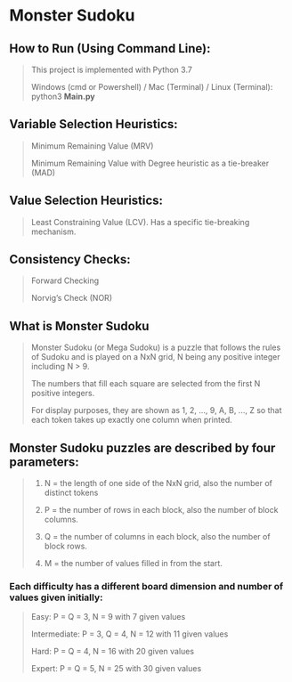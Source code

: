 # Monster Sudoku

## How to Run (Using Command Line):
> This project is implemented with Python 3.7</p>
> Windows (cmd or Powershell) / Mac (Terminal) / Linux (Terminal): python3 <strong>Main.py</strong>

## Variable Selection Heuristics:
> Minimum Remaining Value (MRV)</p>
> Minimum Remaining Value with Degree heuristic as a tie-breaker (MAD)

## Value Selection Heuristics:
> Least Constraining Value (LCV). Has a specific tie-breaking mechanism.
  
## Consistency Checks:
> Forward Checking</p>
> Norvig’s Check (NOR)</p>

## What is Monster Sudoku 
> Monster Sudoku (or Mega Sudoku) is a puzzle that follows the rules of Sudoku and is played on a NxN grid, N being any positive integer including N > 9.</p>
> The numbers that fill each square are selected from the first N positive integers.</p>
> For display purposes, they are shown as 1, 2, ..., 9, A, B, ..., Z so that each token takes up exactly one column when printed.</p>

## Monster Sudoku puzzles are described by <strong>four</strong> parameters:
> 1. N = the length of one side of the NxN grid, also the number of distinct tokens</p>
> 2. P = the number of rows in each block, also the number of block columns.</p>
> 3. Q = the number of columns in each block, also the number of block rows.</p>
> 4. M = the number of values filled in from the start.</p>
  
### Each difficulty has a different board dimension and number of values given initially:</p>
> Easy: P = Q = 3, N = 9 with 7 given values</p>
> Intermediate: P = 3, Q = 4, N = 12 with 11 given values</p>
> Hard: P = Q = 4, N = 16 with 20 given values</p>
> Expert: P = Q = 5, N = 25 with 30 given values</p>

